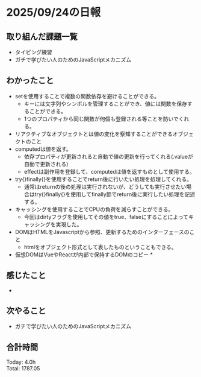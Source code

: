 # 2025/09/24の日報
## 取り組んだ課題一覧
* タイピング練習
* ガチで学びたい人のためのJavaScriptメカニズム
## わかったこと 
* setを使用することで複数の関数依存を避けることができる。
  * キーには文字列やシンボルを管理することができ、値には関数を保存することができる。
  * 1つのプロパティから同じ関数が何個も登録される等ことを防いでくれる。
* リアクティブなオブジェクトとは値の変化を察知することができるオブジェクトのこと
* computedは値を返す。
  * 依存プロパティが更新されると自動で値の更新を行ってくれる(.valueが自動で更新される)
  * effectは副作用を登録して、computedは値を返すものとして使用する。
* try{}finally{}を使用することでreturn後に行いたい処理を処理してくれる。
  * 通常はreturnの後の処理は実行されないが、どうしても実行させたい場合はtry{}finally{}を使用してfinally節でreturn後に実行したい処理を記述する。
* キャッシングを使用することでCPUの負荷を減らすことができる。
  * 今回はdirtyフラグを使用してその値をtrue、falseにすることによってキャッシングを実現した。
* DOMはHTMLをJavascriptから参照、更新するためのインターフェースのこと
  * htmlをオブジェクト形式として表したものということもできる。
* 仮想DOMはVueやReactが内部で保持するDOMのコピー
  *    
## 感じたこと
* 
## 次やること
* ガチで学びたい人のためのJavaScriptメカニズム
##  合計時間 
Today: 4.0h<br>
Total: 1787.05
